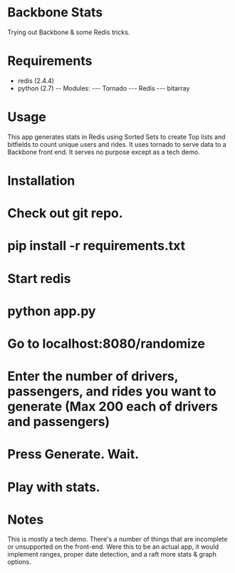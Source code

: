 Backbone Stats
=============
Trying out Backbone & some Redis tricks.

Requirements
========
- redis (2.4.4)
- python (2.7)
-- Modules:
--- Tornado
--- Redis
--- bitarray

Usage
=====
This app generates stats in Redis using Sorted Sets to create Top lists and bitfields to count unique users and rides. It uses tornado to serve data to a Backbone front end. It serves no purpose except as a tech demo.

Installation
=====
# Check out git repo.
# pip install -r requirements.txt
# Start redis
# python app.py
# Go to localhost:8080/randomize
# Enter the number of drivers, passengers, and rides you want to generate (Max 200 each of drivers and passengers)
# Press Generate. Wait.
# Play with stats.

Notes
=====
This is mostly a tech demo. There's a number of things that are incomplete or unsupported on the front-end. Were this to be an actual app, it would implement ranges, proper date detection, and a raft more stats & graph options.